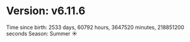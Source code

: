 # Version: v6.11.6
Time since birth: 2533 days, 60792 hours, 3647520 minutes, 218851200 seconds
Season: Summer ☀️
